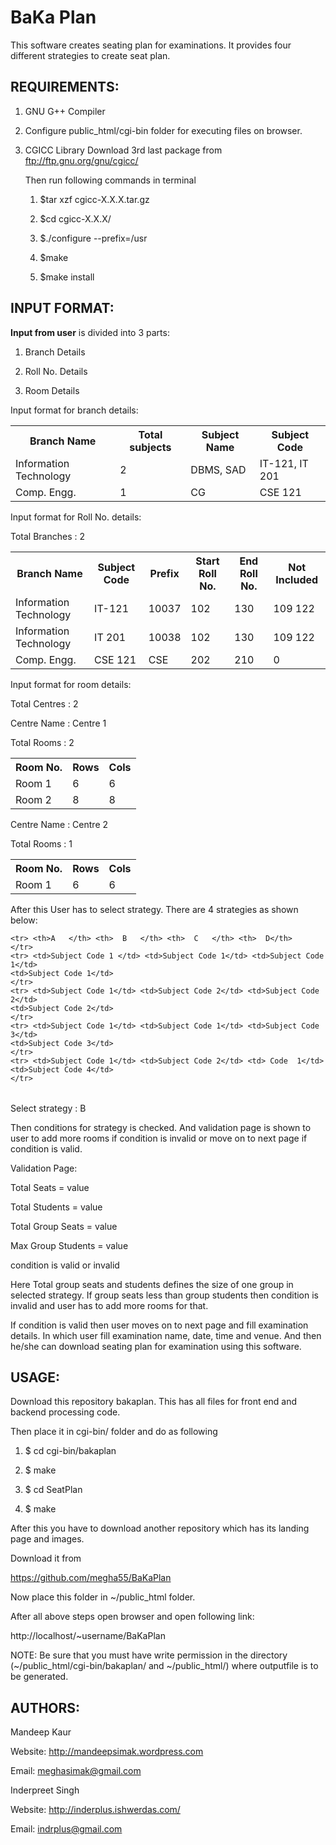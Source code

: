 BaKa Plan
============

This software creates seating plan for examinations. It provides four different
strategies to create seat plan.

REQUIREMENTS:
----------------------------
1) GNU G++ Compiler

2) Configure public_html/cgi-bin folder for executing files on browser.

3) CGICC Library
    Download 3rd last package from ftp://ftp.gnu.org/gnu/cgicc/
    
    Then run following commands in terminal
    
    1) $tar xzf cgicc-X.X.X.tar.gz 
    
    2) $cd cgicc-X.X.X/ 
    
    3) $./configure --prefix=/usr 
    
    4) $make
    
    5) $make install


INPUT FORMAT:
----------------------------
<b>Input from user</b> is divided into 3 parts:

1) Branch Details

2) Roll No. Details

3) Room Details

Input format for branch details:

<table>
    <tr> <th> Branch Name </th> <th> Total subjects</th> <th> Subject Name</th>
        <th>Subject Code </th>
    </tr>
     <tr> <td> Information Technology </td> <td> 2</td> <td> DBMS, SAD</td>
        <td>IT-121, IT 201</td>
    </tr>
     <tr> <td> Comp. Engg. </td> <td> 1</td> <td> CG</td>
        <td>CSE 121 </td>
    </tr>


</table>

Input format for Roll No. details:

Total Branches : 2

<table>
    <tr> <th> Branch Name </th> <th> Subject Code</th> <th>Prefix</th> <th> Start Roll No.</th>
        <th>End Roll No. </th> <th> Not Included </th>
    </tr>
     <tr> <td> Information Technology </td> <td> IT-121</td> <td>10037 </td>
        <td>102</td> <td> 130 </td> <td> 109 122 </td>
    </tr>
     <tr> <td> Information Technology </td> <td> IT 201</td> <td>10038 </td>
        <td>102</td> <td> 130 </td> <td> 109 122 </td>
    </tr>
    </tr>
     <tr> <td> Comp. Engg. </td> <td> CSE 121</td> <td>CSE </td>
        <td>202</td> <td> 210 </td> <td>0 </td>
    </tr>


</table>


Input format for room details:

Total Centres : 2

Centre Name : Centre 1

Total Rooms : 2

<table>
    <tr> <th> Room No. </th> <th> Rows</th> <th> Cols</th>
    </tr>
    <tr> <td> Room 1 </td> <td> 6</td> <td>6 </td>
    </tr>
    <tr> <td> Room 2 </td> <td> 8</td> <td>8 </td>
    </tr>

</table>

Centre Name : Centre 2

Total Rooms : 1

<table>
    <tr> <th> Room No. </th> <th> Rows</th> <th> Cols</th>
    </tr>
    <tr> <td> Room 1 </td> <td> 6</td> <td>6 </td>
    </tr>

</table>

After this User has to select strategy. There are 4 strategies as shown below:

<table>

    <tr> <th>A	 </th> <th>  B	 </th> <th>  C	 </th> <th>  D</th>
    </tr>
    <tr> <td>Subject Code 1 </td> <td>Subject Code 1</td> <td>Subject Code  1</td> 
    <td>Subject Code 1</td>
    </tr>
    <tr> <td>Subject Code 1</td> <td>Subject Code 2</td> <td>Subject Code  2</td> 
    <td>Subject Code 2</td>
    </tr>
    <tr> <td>Subject Code 1</td> <td>Subject Code 1</td> <td>Subject Code  3</td> 
    <td>Subject Code 3</td>
    </tr>
    <tr> <td>Subject Code 1</td> <td>Subject Code 2</td> <td> Code  1</td> 
    <td>Subject Code 4</td>
    </tr>

</table>

Select strategy : B

Then conditions for strategy is checked. And validation page is shown to user 
to add more rooms if condition is invalid or move on to next page if condition 
is valid.

Validation Page:

Total Seats = value

Total Students = value

Total Group Seats = value

Max Group Students = value

condition is valid or invalid


Here Total group seats and students defines the size of one group in selected 
strategy. If group seats less than group students then condition is invalid
and user has to add more rooms for that.

If condition is valid then user moves on to next page and fill examination 
details. In which user fill examination name, date, time and venue.
And then he/she can download seating plan for examination using this software.

USAGE:
----------------------------
Download this repository bakaplan. This has all files for front end and backend 
processing code.

Then place it in cgi-bin/ folder and do as following

1) $ cd cgi-bin/bakaplan

2) $ make

3) $ cd SeatPlan

4) $ make

After this you have to download another repository which has its landing page
and images. 

Download it from

https://github.com/megha55/BaKaPlan

Now place this folder in ~/public_html folder.

After all above steps open browser and open following link:

http://localhost/~username/BaKaPlan

NOTE:    Be sure that you must have write permission in the directory
         (~/public_html/cgi-bin/bakaplan/ and ~/public_html/)
         where outputfile is to be generated.

AUTHORS:
----------------------------
Mandeep Kaur

Website: http://mandeepsimak.wordpress.com

Email: meghasimak@gmail.com

Inderpreet Singh

Website: http://inderplus.ishwerdas.com/

Email: indrplus@gmail.com
